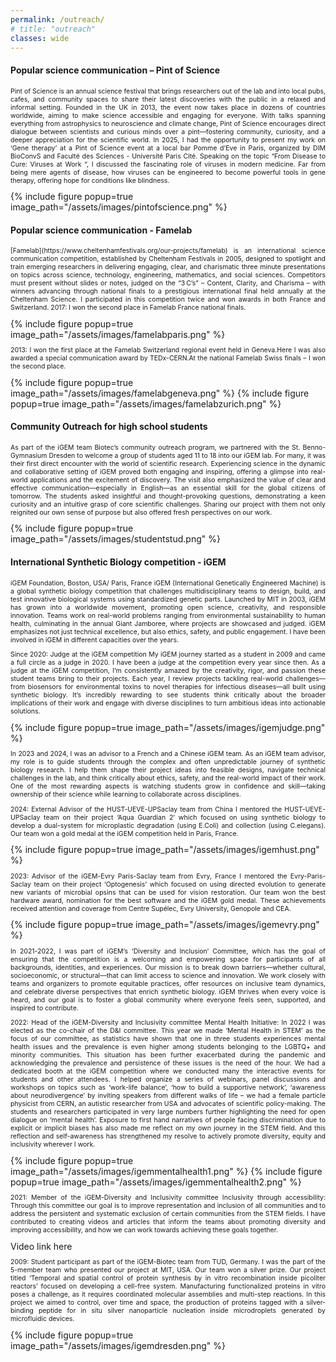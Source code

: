 ```yaml
---
permalink: /outreach/
# title: "outreach"
classes: wide
---
```

#### **Popular science communication – Pint of Science**
<p align="justify" style="font-size:0.75em">Pint of Science is an annual science festival that brings researchers out of the lab and into local pubs, cafes, and community spaces to share their latest discoveries with the public in a relaxed and informal setting. Founded in the UK in 2013, the event now takes place in dozens of countries worldwide, aiming to make science accessible and engaging for everyone. With talks spanning everything from astrophysics to neuroscience and climate change, Pint of Science encourages direct dialogue between scientists and curious minds over a pint—fostering community, curiosity, and a deeper appreciation for the scientific world. In 2025, I had the opportunity to present my work on ‘Gene therapy’ at a Pint of Science event at a local bar Pomme d’Eve in Paris, organized by DIM BioConvS and Faculté des Sciences - Université Paris Cité. Speaking on the topic “From Disease to Cure: Viruses at Work “, I discussed the fascinating role of viruses in modern medicine. Far from being mere agents of disease, how viruses can be engineered to become powerful tools in gene therapy, offering hope for conditions like blindness.</p>
{% include figure popup=true image_path="/assets/images/pintofscience.png" %}

#### **Popular science communication - Famelab**
<p align="justify" style="font-size:0.75em">[Famelab](https://www.cheltenhamfestivals.org/our-projects/famelab) is an international science communication competition, established by Cheltenham Festivals in 2005, designed to spotlight and train emerging researchers in delivering engaging, clear, and charismatic three minute presentations on topics across science, technology, engineering, mathematics, and social sciences. Competitors must present without slides or notes, judged on the “3 C’s” – Content, Clarity, and Charisma – with winners advancing through national finals to a prestigious international final held annually at the Cheltenham Science. I participated in this competition twice and won awards in both France and Switzerland.
2017: I won the second place in Famelab France national finals.</p>  
{% include figure popup=true image_path="/assets/images/famelabparis.png" %}  
<p align="justify" style="font-size:0.75em">2013: I won the first place at the Famelab Switzerland regional event held in Geneva.Here I was also awarded a special communication award by TEDx-CERN.At the national Famelab Swiss finals – I won the second place.</p> 
{% include figure popup=true image_path="/assets/images/famelabgeneva.png" %}
{% include figure popup=true image_path="/assets/images/famelabzurich.png" %}

#### **Community Outreach for high school students**
<p align="justify" style="font-size:0.75em">As part of the iGEM team Biotec’s community outreach program, we partnered with the St. Benno-Gymnasium Dresden to welcome a group of students aged 11 to 18 into our iGEM lab. For many, it was their first direct encounter with the world of scientific research. Experiencing science in the dynamic and collaborative setting of iGEM proved both engaging and inspiring, offering a glimpse into real-world applications and the excitement of discovery. The visit also emphasized the value of clear and effective communication—especially in English—as an essential skill for the global citizens of tomorrow. The students asked insightful and thought-provoking questions, demonstrating a keen curiosity and an intuitive grasp of core scientific challenges. Sharing our project with them not only reignited our own sense of purpose but also offered fresh perspectives on our work.</p> 
{% include figure popup=true image_path="/assets/images/studentstud.png" %}

#### **International Synthetic Biology competition - iGEM**
<p align="justify" style="font-size:0.75em">iGEM Foundation, Boston, USA/ Paris, France
iGEM (International Genetically Engineered Machine) is a global synthetic biology competition that challenges multidisciplinary teams to design, build, and test innovative biological systems using standardized genetic parts. Launched by MIT in 2003, iGEM has grown into a worldwide movement, promoting open science, creativity, and responsible innovation. Teams work on real-world problems ranging from environmental sustainability to human health, culminating in the annual Giant Jamboree, where projects are showcased and judged. iGEM emphasizes not just technical excellence, but also ethics, safety, and public engagement. I have been involved in iGEM in different capacities over the years.</p>

<p align="justify" style="font-size:0.75em">Since 2020: Judge at the iGEM competition
My iGEM journey started as a student in 2009 and came a full circle as a judge in 2020. I have been a judge at the competition every year since then. As a judge at the iGEM competition, I’m consistently amazed by the creativity, rigor, and passion these student teams bring to their projects. Each year, I review projects tackling real-world challenges—from biosensors for environmental toxins to novel therapies for infectious diseases—all built using synthetic biology. It’s incredibly rewarding to see students think critically about the broader implications of their work and engage with diverse disciplines to turn ambitious ideas into actionable solutions.</p>
{% include figure popup=true image_path="/assets/images/igemjudge.png" %}

<p align="justify" style="font-size:0.75em">In 2023 and 2024, I was an advisor to a French and a Chinese iGEM team. As an iGEM team advisor, my role is to guide students through the complex and often unpredictable journey of synthetic biology research. I help them shape their project ideas into feasible designs, navigate technical challenges in the lab, and think critically about ethics, safety, and the real-world impact of their work. One of the most rewarding aspects is watching students grow in confidence and skill—taking ownership of their science while learning to collaborate across disciplines.</p>

<p align="justify" style="font-size:0.75em">2024: External Advisor of the HUST-UEVE-UPSaclay team from China
I mentored the HUST-UEVE-UPSaclay team on their project ‘Aqua Guardian 2’ which focused on using synthetic biology to develop a dual-system for microplastic degradation (using E.Coli) and collection (using C.elegans). Our team won a gold medal at the iGEM competition held in Paris, France.</p>
{% include figure popup=true image_path="/assets/images/igemhust.png" %}

<p align="justify" style="font-size:0.75em">2023: Advisor of the iGEM-Evry Paris-Saclay team from Evry, France
I mentored the Evry-Paris-Saclay team on their project ‘Optogenesis’ which focused on using directed evolution to generate new variants of microbial opsins that can be used for vision restoration. Our team won the best hardware award, nomination for the best software and the iGEM gold medal. These achievements received attention and coverage from Centre Supélec, Evry University, Genopole and CEA.</p> 
{% include figure popup=true image_path="/assets/images/igemevry.png" %}

<p align="justify" style="font-size:0.75em">In 2021-2022, I was part of iGEM’s ‘Diversity and Inclusion’ Committee, which has the goal of ensuring that the competition is a welcoming and empowering space for participants of all backgrounds, identities, and experiences. Our mission is to break down barriers—whether cultural, socioeconomic, or structural—that can limit access to science and innovation. We work closely with teams and organizers to promote equitable practices, offer resources on inclusive team dynamics, and celebrate diverse perspectives that enrich synthetic biology. iGEM thrives when every voice is heard, and our goal is to foster a global community where everyone feels seen, supported, and inspired to contribute.</p>

<p align="justify" style="font-size:0.75em">2022: Head of the iGEM-Diversity and Inclusivity committee
Mental Health Initiative: In 2022 I was elected as the co-chair of the D&I committee. This year we made ‘Mental Health in STEM’ as the focus of our committee, as statistics have shown that one in three students experiences mental health issues and the prevalence is even higher among students belonging to the LGBTQ+ and minority communities. This situation has been further exacerbated during the pandemic and acknowledging the prevalence and persistence of these issues is the need of the hour. We had a dedicated booth at the iGEM competition where we conducted many the interactive events for students and other attendees. 
I helped organize a series of webinars, panel discussions and workshops on topics such as ‘work-life balance’, ‘how to build a supportive network’, ‘awareness about neurodivergence’ by inviting speakers from different walks of life – we had a female particle physicist from CERN, an autistic researcher from USA and advocates of scientific policy-making. 
The students and researchers participated in very large numbers further highlighting the need for open dialogue on ‘mental health’. Exposure to first hand narratives of people facing discrimination due to explicit or implicit biases has also made me reflect on my own journey in the STEM field. And this reflection and self-awareness has strengthened my resolve to actively promote diversity, equity and inclusivity wherever I work.</p>
{% include figure popup=true image_path="/assets/images/igemmentalhealth1.png" %}
{% include figure popup=true image_path="/assets/images/igemmentalhealth2.png" %}

<p align="justify" style="font-size:0.75em">2021: Member of the iGEM-Diversity and Inclusivity committee
Inclusivity through accessibility: Through this committee our goal is to improve representation and inclusion of all communities and to address the persistent and systematic exclusion of certain communities from the STEM fields. I have contributed to creating videos and articles that inform the teams about promoting diversity and improving accessibility, and how we can work towards achieving these goals together.</p> 
Video link here

<p align="justify" style="font-size:0.75em">2009: Student participant as part of the iGEM-Biotec team from TUD, Germany. I was the part of the 5-member team who presented our project at MIT, USA. Our team won a silver prize.  
Our project titled ‘Temporal and spatial control of protein synthesis by in vitro recombination inside picoliter reactors’ focused on developing a cell-free system. Manufacturing functionalized proteins in vitro poses a challenge, as it requires coordinated molecular assemblies and multi-step reactions. In this project we aimed to control, over time and space, the production of proteins tagged with a silver-binding peptide for in situ silver nanoparticle nucleation inside microdroplets generated by microfluidic devices.</p> 
{% include figure popup=true image_path="/assets/images/igemdresden.png" %}



